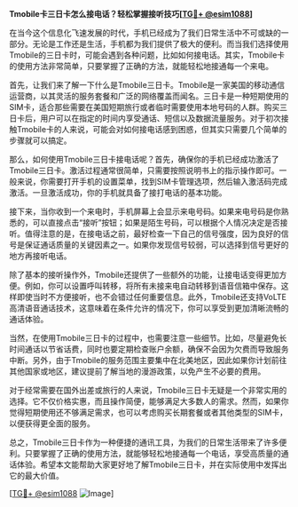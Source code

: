 **Tmobile卡三日卡怎么接电话？轻松掌握接听技巧[[TG💪+ @esim1088](https://t.me/s/esim1088)]**

在当今这个信息化飞速发展的时代，手机已经成为了我们日常生活中不可或缺的一部分。无论是工作还是生活，手机都为我们提供了极大的便利。而当我们选择使用Tmobile的三日卡时，可能会遇到各种问题，比如如何接电话。其实，Tmobile卡的使用方法非常简单，只要掌握了正确的方法，就能轻松地接通每一个来电。

首先，让我们来了解一下什么是Tmobile三日卡。Tmobile是一家美国的移动通信运营商，以其灵活的服务套餐和广泛的网络覆盖而闻名。三日卡是一种短期使用的SIM卡，适合那些需要在美国短期旅行或者临时需要使用本地号码的人群。购买三日卡后，用户可以在指定的时间内享受通话、短信以及数据流量服务。对于初次接触Tmobile卡的人来说，可能会对如何接电话感到困惑，但其实只需要几个简单的步骤就可以搞定。

那么，如何使用Tmobile三日卡接电话呢？首先，确保你的手机已经成功激活了Tmobile三日卡。激活过程通常很简单，只需要按照说明书上的指示操作即可。一般来说，你需要打开手机的设置菜单，找到SIM卡管理选项，然后输入激活码完成激活。一旦激活成功，你的手机就具备了接打电话的基本功能。

接下来，当你收到一个来电时，手机屏幕上会显示来电号码。如果来电号码是你熟悉的，可以直接点击“接听”按钮；如果是陌生号码，可以根据个人情况决定是否接听。值得注意的是，在接电话之前，最好检查一下自己的信号强度，因为良好的信号是保证通话质量的关键因素之一。如果你发现信号较弱，可以选择到信号更好的地方再接听电话。

除了基本的接听操作外，Tmobile还提供了一些额外的功能，让接电话变得更加方便。例如，你可以设置呼叫转移，将所有未接来电自动转移到语音信箱中保存。这样即使当时不方便接听，也不会错过任何重要信息。此外，Tmobile还支持VoLTE高清语音通话技术，这意味着在条件允许的情况下，你可以享受到更加清晰流畅的通话体验。

当然，在使用Tmobile三日卡的过程中，也需要注意一些细节。比如，尽量避免长时间通话以节省话费，同时也要定期检查账户余额，确保不会因为欠费而导致服务中断。另外，由于Tmobile的服务范围主要集中在北美地区，因此如果你计划前往其他国家或地区，建议提前了解当地的漫游政策，以免产生不必要的费用。

对于经常需要在国外出差或旅行的人来说，Tmobile三日卡无疑是一个非常实用的选择。它不仅价格实惠，而且操作简便，能够满足大多数人的需求。然而，如果你觉得短期使用还不够满足需求，也可以考虑购买长期套餐或者其他类型的SIM卡，以便获得更全面的服务。

总之，Tmobile三日卡作为一种便捷的通讯工具，为我们的日常生活带来了许多便利。只要掌握了正确的使用方法，就能够轻松地接通每一个电话，享受高质量的通话体验。希望本文能帮助大家更好地了解Tmobile三日卡，并在实际使用中发挥出它的最大价值。

[[TG💪+ @esim1088](https://t.me/s/esim1088) ![Image](https://i.postimg.cc/4NQfJmqS/Snipaste-2025-05-13-00-14-12.png)]